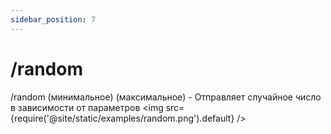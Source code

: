 ```yaml
---
sidebar_position: 7
---
```


# /random

/random (минимальное) (максимальное) - Отправляет случайное число в зависимости от параметров
<img src={require('@site/static/examples/random.png').default} />

